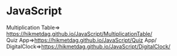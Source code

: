 # JavaScript
Multiplication Table=> https://hikmetdag.github.io/JavaScript/MultiplicationTable/ <br />
Quiz App=>https://hikmetdag.github.io/JavaScript/Quiz App/  <br />
DigitalClock=>https://hikmetdag.github.io/JavaScript/DigitalClock/ <br />
